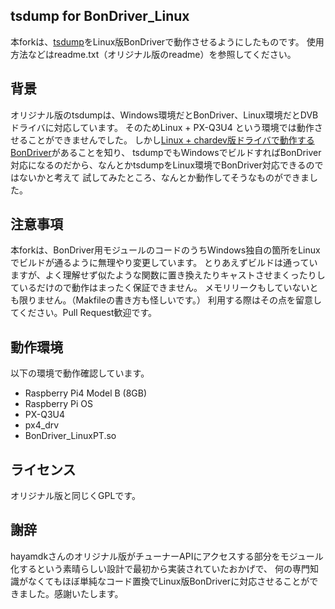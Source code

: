 ## tsdump for BonDriver_Linux

本forkは、[tsdump](https://github.com/hayamdk/tsdump)をLinux版BonDriverで動作させるようにしたものです。
使用方法などはreadme.txt（オリジナル版のreadme）を参照してください。

## 背景
オリジナル版のtsdumpは、Windows環境だとBonDriver、Linux環境だとDVBドライバに対応しています。
そのためLinux + PX-Q3U4 という環境では動作させることができませんでした。
しかし[Linux + chardev版ドライバで動作するBonDriver](https://github.com/u-n-k-n-o-w-n/BonDriverProxy_Linux)があることを知り、
tsdumpでもWindowsでビルドすればBonDriver対応になるのだから、なんとかtsdumpをLinux環境でBonDriver対応できるのではないかと考えて
試してみたところ、なんとか動作してそうなものができました。

## 注意事項
本forkは、BonDriver用モジュールのコードのうちWindows独自の箇所をLinuxでビルドが通るように無理やり変更しています。
とりあえずビルドは通っていますが、よく理解せず似たような関数に置き換えたりキャストさせまくったりしているだけので動作はまったく保証できません。
メモリリークもしていないとも限りません。（Makfileの書き方も怪しいです。）
利用する際はその点を留意してください。Pull Request歓迎です。

## 動作環境

以下の環境で動作確認しています。

- Raspberry Pi4 Model B (8GB)
- Raspberry Pi OS
- PX-Q3U4
- px4_drv
- BonDriver_LinuxPT.so

## ライセンス

オリジナル版と同じくGPLです。

## 謝辞
hayamdkさんのオリジナル版がチューナーAPIにアクセスする部分をモジュール化するという素晴らしい設計で最初から実装されていたおかげで、
何の専門知識がなくてもほぼ単純なコード置換でLinux版BonDriverに対応させることができました。感謝いたします。
